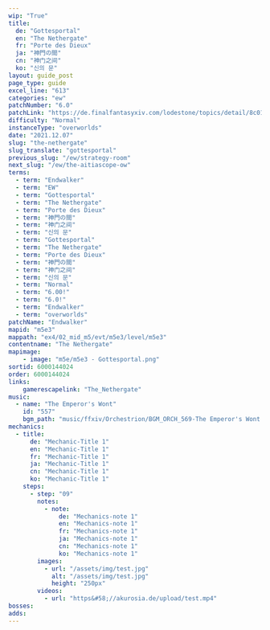 ```yaml
---
wip: "True"
title:
  de: "Gottesportal"
  en: "The Nethergate"
  fr: "Porte des Dieux"
  ja: "神門の間"
  cn: "神门之间"
  ko: "신의 문"
layout: guide_post
page_type: guide
excel_line: "613"
categories: "ew"
patchNumber: "6.0"
patchLink: "https://de.finalfantasyxiv.com/lodestone/topics/detail/8c0146ce7f89035f0f27dcad1edcf30d3037fcf5"
difficulty: "Normal"
instanceType: "overworlds"
date: "2021.12.07"
slug: "the-nethergate"
slug_translate: "gottesportal"
previous_slug: "/ew/strategy-room"
next_slug: "/ew/the-aitiascope-ow"
terms:
  - term: "Endwalker"
  - term: "EW"
  - term: "Gottesportal"
  - term: "The Nethergate"
  - term: "Porte des Dieux"
  - term: "神門の間"
  - term: "神门之间"
  - term: "신의 문"
  - term: "Gottesportal"
  - term: "The Nethergate"
  - term: "Porte des Dieux"
  - term: "神門の間"
  - term: "神门之间"
  - term: "신의 문"
  - term: "Normal"
  - term: "6.00!"
  - term: "6.0!"
  - term: "Endwalker"
  - term: "overworlds"
patchName: "Endwalker"
mapid: "m5e3"
mappath: "ex4/02_mid_m5/evt/m5e3/level/m5e3"
contentname: "The Nethergate"
mapimage:
    - image: "m5e/m5e3 - Gottesportal.png"
sortid: 6000144024
order: 6000144024
links:
    gamerescapelink: "The_Nethergate"
music:
  - name: "The Emperor's Wont"
    id: "557"
    bgm_path: "music/ffxiv/Orchestrion/BGM_ORCH_569-The Emperor's Wont.ogg"
mechanics:
  - title:
      de: "Mechanic-Title 1"
      en: "Mechanic-Title 1"
      fr: "Mechanic-Title 1"
      ja: "Mechanic-Title 1"
      cn: "Mechanic-Title 1"
      ko: "Mechanic-Title 1"
    steps:
      - step: "09"
        notes:
          - note:
              de: "Mechanics-note 1"
              en: "Mechanics-note 1"
              fr: "Mechanics-note 1"
              ja: "Mechanics-note 1"
              cn: "Mechanics-note 1"
              ko: "Mechanics-note 1"
        images:
          - url: "/assets/img/test.jpg"
            alt: "/assets/img/test.jpg"
            height: "250px"
        videos:
          - url: "https&#58;//akurosia.de/upload/test.mp4"
bosses:
adds:
---
```


